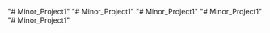 "# Minor_Project1" 
"# Minor_Project1" 
"# Minor_Project1" 
"# Minor_Project1" 
"# Minor_Project1" 
